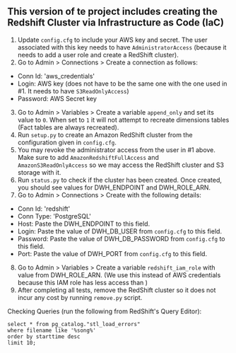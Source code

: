 ## This version of te project includes creating the Redshift Cluster via Infrastructure as Code (IaC)

1. Update `config.cfg` to include your AWS key and secret. The user associated with this key needs to have `AdministratorAccess` (because it needs to add a user role and create a RedShift cluster).
2. Go to Admin > Connections > Create a connection as follows:
  - Conn Id: 'aws_credentials'
  - Login: AWS key (does not have to be the same one with the one used in #1. It needs to have `S3ReadOnlyAccess`)
  - Password: AWS Secret key 
3. Go to Admin > Variables > Create a variable `append_only` and set its value to `0`. When set to `1` it will not attempt to recreate dimensions tables (Fact tables are always recreated).
4. Run `setup.py` to create an Amazon RedShift cluster from the configuration given in `config.cfg`.
5. You may revoke the administrator access from the user in #1 above. Make sure to add `AmazonRedshiftFullAccess` and `AmazonS3ReadOnlyAccess` so we may access the RedShift cluster and S3 storage with it.
6. Run `status.py` to check if the cluster has been created. Once created, you should see values for DWH_ENDPOINT and DWH_ROLE_ARN.
7. Go to Admin > Connections > Create with the following details:
  - Conn Id: 'redshift'
  - Conn Type: 'PostgreSQL'
  - Host: Paste the DWH_ENDPOINT to this field.
  - Login: Paste the value of DWH_DB_USER from `config.cfg` to this field.
  - Password: Paste the value of DWH_DB_PASSWORD from `config.cfg` to this field.
  - Port: Paste the value of DWH_PORT from `config.cfg` to this field.
8. Go to Admin > Variables > Create a variable `redshift_iam_role` with value from DWH_ROLE_ARN. (We use this instead of AWS credentials because this IAM role has less access than )
9. After completing all tests, remove the RedShift cluster so it does not incur any cost by running `remove.py` script.

Checking Queries (run the following from RedShift's Query Editor):

```
select * from pg_catalog."stl_load_errors"
where filename like '%song%'
order by starttime desc
limit 10;
```
